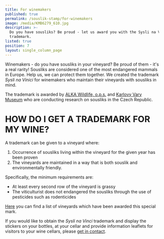 ```yaml
---
title: For winemakers
published: true
permalink: /souslik-stamp/for-winemakers
image: /media/KMB6279_610.jpg
description: >-
  Do you have sousliks? Be proud - let us award you with the Sysli na Vinici
  trademark.
listed: true
position: 7
layout: single_column_page
---
```

Winemakers - do you have sousliks in your vineyard? Be proud of them - it's a real rarity! Sousliks are considered one of the most endangered mammals in Europe. Help us, we can protect them together. We  created the trademark _Sysli na Vinici_ for winemakers who maintain their vineyards with sousliks in mind.

The trademark is awarded by [ALKA Wildlife, o.p.s.](https://www.alkawildlife.eu/) and [Karlovy Vary Museum](http://www.kvmuz.cz/) who are conducting research on sousliks in the Czech Republic.

# HOW DO I GET A TRADEMARK FOR MY WINE?

A trademark can be given to a vineyard where:

1. Occurrence of sousliks living within the vineyard for the given year has been proven
2. The vineyards are maintained in a way that is both souslik and environmentally friendly.

Specifically, the minimum requirements are: 

* At least every second row of the vineyard is grassy
* The viticulturist does not endangered the sousliks through the use of pesticides such as rodenticides

[Here](/souslik-stamp/our-wineries) you can find a list of vineyards which have been awarded this special mark.

If you would like to obtain the _Sysli na Vinci_ trademark and display the stickers on your bottles, at your cellar and provide information leaflets for visitors to your wine cellars, please [get in contact](/about-us/contacts).

